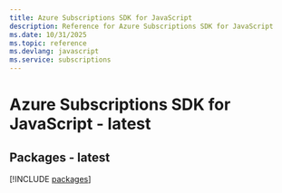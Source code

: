 ```yaml
---
title: Azure Subscriptions SDK for JavaScript
description: Reference for Azure Subscriptions SDK for JavaScript
ms.date: 10/31/2025
ms.topic: reference
ms.devlang: javascript
ms.service: subscriptions
---
```

# Azure Subscriptions SDK for JavaScript - latest
## Packages - latest
[!INCLUDE [packages](subscriptions-index.md)]